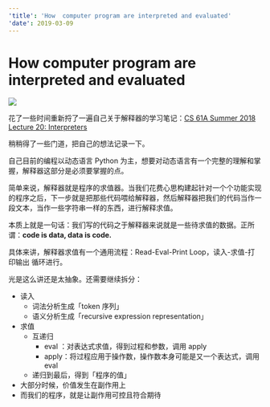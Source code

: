```yaml
---
'title': 'How  computer program are interpreted and evaluated'
'date': 2019-03-09
---
```

# How  computer program are interpreted and evaluated

![][image-1]

花了一些时间重新捋了一遍自己关于解释器的学习笔记：[CS 61A Summer 2018 Lecture 20: Interpreters][1]

稍稍得了一些门道，把自己的想法记录一下。

自己目前的编程以动态语言 Python 为主，想要对动态语言有一个完整的理解和掌握，解释器这部分是必须要掌握的点。

简单来说，解释器就是程序的求值器。当我们花费心思构建起针对一个个功能实现的程序之后，下一步就是把那些代码喂给解释器，然后解释器把我们的代码当作一段文本，当作一些字符串一样的东西，进行解释求值。

本质上就是一句话：我们写的代码之于解释器来说就是一些待求值的数据。正所谓：**code is data, data is code.**

具体来讲，解释器求值有一个通用流程：Read-Eval-Print Loop，读入-求值-打印输出 循环进行。

光是这么讲还是太抽象。还需要继续拆分：

- 读入
	- 词法分析生成「token 序列」
	- 语义分析生成「recursive expression representation」
- 求值
	- 互递归
		- eval ：对表达式求值，得到过程和参数，调用 apply
		- apply：将过程应用于操作数，操作数本身可能是又一个表达式，调用 eval
	- 递归到最后，得到「程序的值」
- 大部分时候，价值发生在副作用上
- 而我们的程序，就是让副作用可控且符合期待

[1]:	https://github.com/xxleyi/learning_list/issues/28

[image-1]:	https://user-images.githubusercontent.com/12626454/53999102-28a30300-417d-11e9-9cb5-c5cfa2642bc8.png